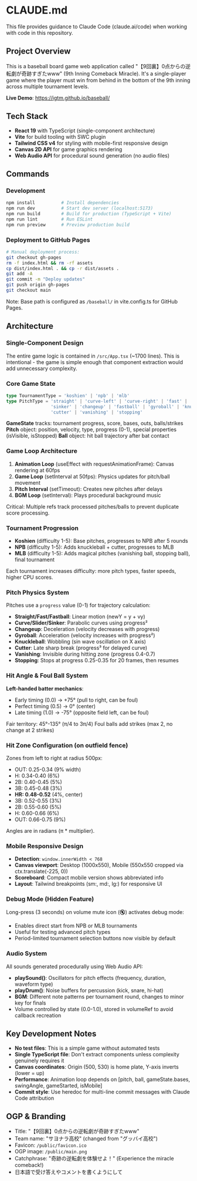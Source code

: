 # CLAUDE.md

This file provides guidance to Claude Code (claude.ai/code) when working with code in this repository.

## Project Overview

This is a baseball board game web application called "【9回裏】0点からの逆転劇が奇跡すぎたwww" (9th Inning Comeback Miracle). It's a single-player game where the player must win from behind in the bottom of the 9th inning across multiple tournament levels.

**Live Demo**: https://igtm.github.io/baseball/

## Tech Stack

- **React 19** with TypeScript (single-component architecture)
- **Vite** for build tooling with SWC plugin
- **Tailwind CSS v4** for styling with mobile-first responsive design
- **Canvas 2D API** for game graphics rendering
- **Web Audio API** for procedural sound generation (no audio files)

## Commands

### Development
```bash
npm install          # Install dependencies
npm run dev          # Start dev server (localhost:5173)
npm run build        # Build for production (TypeScript + Vite)
npm run lint         # Run ESLint
npm run preview      # Preview production build
```

### Deployment to GitHub Pages
```bash
# Manual deployment process:
git checkout gh-pages
rm -f index.html && rm -rf assets
cp dist/index.html . && cp -r dist/assets .
git add -A
git commit -m "Deploy updates"
git push origin gh-pages
git checkout main
```

Note: Base path is configured as `/baseball/` in vite.config.ts for GitHub Pages.

## Architecture

### Single-Component Design

The entire game logic is contained in `/src/App.tsx` (~1700 lines). This is intentional - the game is simple enough that component extraction would add unnecessary complexity.

### Core Game State

```typescript
type TournamentType = 'koshien' | 'npb' | 'mlb'
type PitchType = 'straight' | 'curve-left' | 'curve-right' | 'fast' | 'slider' |
                 'sinker' | 'changeup' | 'fastball' | 'gyroball' | 'knuckleball' |
                 'cutter' | 'vanishing' | 'stopping'
```

**GameState** tracks: tournament progress, score, bases, outs, balls/strikes
**Pitch** object: position, velocity, type, progress (0-1), special properties (isVisible, isStopped)
**Ball** object: hit ball trajectory after bat contact

### Game Loop Architecture

1. **Animation Loop** (useEffect with requestAnimationFrame): Canvas rendering at 60fps
2. **Game Loop** (setInterval at 50fps): Physics updates for pitch/ball movement
3. **Pitch Interval** (setTimeout): Creates new pitches after delays
4. **BGM Loop** (setInterval): Plays procedural background music

Critical: Multiple refs track processed pitches/balls to prevent duplicate score processing.

### Tournament Progression

- **Koshien** (difficulty 1-5): Base pitches, progresses to NPB after 5 rounds
- **NPB** (difficulty 1-5): Adds knuckleball + cutter, progresses to MLB
- **MLB** (difficulty 1-5): Adds magical pitches (vanishing ball, stopping ball), final tournament

Each tournament increases difficulty: more pitch types, faster speeds, higher CPU scores.

### Pitch Physics System

Pitches use a `progress` value (0-1) for trajectory calculation:

- **Straight/Fast/Fastball**: Linear motion (newY = y + vy)
- **Curve/Slider/Sinker**: Parabolic curves using progress²
- **Changeup**: Deceleration (velocity decreases with progress)
- **Gyroball**: Acceleration (velocity increases with progress²)
- **Knuckleball**: Wobbling (sin wave oscillation on X axis)
- **Cutter**: Late sharp break (progress³ for delayed curve)
- **Vanishing**: Invisible during hitting zone (progress 0.4-0.7)
- **Stopping**: Stops at progress 0.25-0.35 for 20 frames, then resumes

### Hit Angle & Foul Ball System

**Left-handed batter mechanics**:
- Early timing (0.0) → +75° (pull to right, can be foul)
- Perfect timing (0.5) → 0° (center)
- Late timing (1.0) → -75° (opposite field left, can be foul)

Fair territory: 45°-135° (π/4 to 3π/4)
Foul balls add strikes (max 2, no change at 2 strikes)

### Hit Zone Configuration (on outfield fence)

Zones from left to right at radius 500px:
- OUT: 0.25-0.34 (9% width)
- H: 0.34-0.40 (6%)
- 2B: 0.40-0.45 (5%)
- 3B: 0.45-0.48 (3%)
- **HR: 0.48-0.52** (4%, center)
- 3B: 0.52-0.55 (3%)
- 2B: 0.55-0.60 (5%)
- H: 0.60-0.66 (6%)
- OUT: 0.66-0.75 (9%)

Angles are in radians (π * multiplier).

### Mobile Responsive Design

- **Detection**: `window.innerWidth < 768`
- **Canvas viewport**: Desktop (1000x550), Mobile (550x550 cropped via ctx.translate(-225, 0))
- **Scoreboard**: Compact mobile version shows abbreviated info
- **Layout**: Tailwind breakpoints (sm:, md:, lg:) for responsive UI

### Debug Mode (Hidden Feature)

Long-press (3 seconds) on volume mute icon (🔇) activates debug mode:
- Enables direct start from NPB or MLB tournaments
- Useful for testing advanced pitch types
- Period-limited tournament selection buttons now visible by default

### Audio System

All sounds generated procedurally using Web Audio API:
- **playSound()**: Oscillators for pitch effects (frequency, duration, waveform type)
- **playDrum()**: Noise buffers for percussion (kick, snare, hi-hat)
- **BGM**: Different note patterns per tournament round, changes to minor key for finals
- Volume controlled by state (0.0-1.0), stored in volumeRef to avoid callback recreation

## Key Development Notes

- **No test files**: This is a simple game without automated tests
- **Single TypeScript file**: Don't extract components unless complexity genuinely requires it
- **Canvas coordinates**: Origin (500, 530) is home plate, Y-axis inverts (lower = up)
- **Performance**: Animation loop depends on [pitch, ball, gameState.bases, swingAngle, gameStarted, isMobile]
- **Commit style**: Use heredoc for multi-line commit messages with Claude Code attribution

## OGP & Branding

- Title: "【9回裏】0点からの逆転劇が奇跡すぎたwww"
- Team name: "サヨナラ高校" (changed from "グッバイ高校")
- Favicon: `/public/favicon.ico`
- OGP image: `/public/main.png`
- Catchphrase: "奇跡の逆転劇を体験せよ！" (Experience the miracle comeback!)
- 日本語で受け答えやコメントを書くようにして
